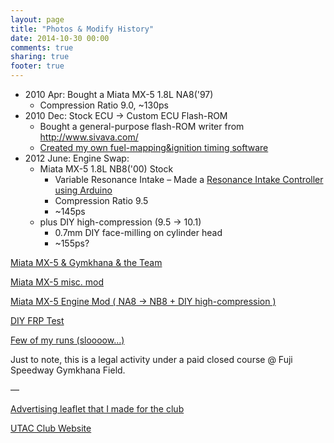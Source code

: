 ```yaml
---
layout: page
title: "Photos & Modify History"
date: 2014-10-30 00:00
comments: true
sharing: true
footer: true
---
```


-   2010 Apr: Bought a Miata MX-5 1.8L NA8('97)
    -   Compression Ratio 9.0, ~130ps
-   2010 Dec: Stock ECU -> Custom ECU Flash-ROM
    -   Bought a general-purpose flash-ROM writer from <http://www.sivava.com/>
    -   [Created my own fuel-mapping&ignition timing software](../editor/editor.html)
-   2012 June: Engine Swap:
    -   Miata MX-5 1.8L NB8('00) Stock
        -   Variable Resonance Intake &#x2013; Made a [Resonance Intake Controller using Arduino](https://www.youtube.com/watch?v%3Dl46wbUEi5YU&list%3DUUucmK4IFzmKsipvi3qIIw5Q)
        -   Compression Ratio 9.5
        -   ~145ps
    -   plus DIY high-compression (9.5 -> 10.1)
        -   0.7mm DIY face-milling on cylinder head
        -   ~155ps?

[Miata MX-5 & Gymkhana & the Team](./gymkhana.html)

[Miata MX-5 misc. mod](./miscmod.html)

[Miata MX-5 Engine Mod ( NA8 -> NB8 + DIY high-compression )](./enginemod.html)

[DIY FRP Test](./frp.html)

[Few of my runs (sloooow&#x2026;)](https://www.youtube.com/watch?v%3DRJ9lbUc1Ci8&index%3D83&list%3DUUucmK4IFzmKsipvi3qIIw5Q) 

Just to note, this is a legal activity under a
paid closed course @ Fuji Speedway Gymkhana Field.

&#x2014;

[Advertising leaflet that I made for the club](../blog/2013/03/14/utac-leaflet/)

[UTAC Club Website](http://team-utac.com/)

